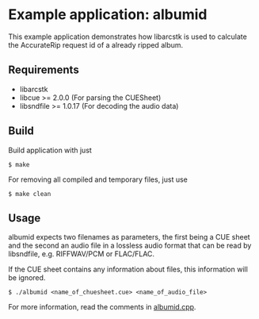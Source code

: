# Example application: albumid

This example application demonstrates how libarcstk is used to calculate the
AccurateRip request id of a already ripped album.

## Requirements

- libarcstk
- libcue >= 2.0.0 (For parsing the CUESheet)
- libsndfile >= 1.0.17 (For decoding the audio data)


## Build

Build application with just

	$ make

For removing all compiled and temporary files, just use

	$ make clean


## Usage


albumid expects two filenames as parameters, the first being a CUE sheet and
the second an audio file in a lossless audio format that can be read by
libsndfile, e.g. RIFFWAV/PCM or FLAC/FLAC.

If the CUE sheet contains any information about files, this information will be
ignored.

	$ ./albumid <name_of_chuesheet.cue> <name_of_audio_file>

For more information, read the comments in [albumid.cpp](./albumid.cpp).

